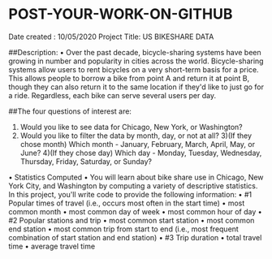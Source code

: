 # POST-YOUR-WORK-ON-GITHUB
Date created :    10/05/2020 
Project Title:  US BIKESHARE DATA


##Description:
•	Over the past decade, bicycle-sharing systems have been growing in number and popularity in cities across the world. Bicycle-sharing systems allow users to rent bicycles on a very short-term basis for a price. This allows people to borrow a bike from point A and return it at point B, though they can also return it to the same location if they'd like to just go for a ride. Regardless, each bike can serve several users per day.

##The four questions of interest are:
1)	Would you like to see data for Chicago, New York, or Washington?
2)	Would you like to filter the data by month, day, or not at all?
3)(If they chose month) Which month - January, February, March, April, May, or June?
4)(If they chose day) Which day - Monday, Tuesday, Wednesday, Thursday, Friday, Saturday, or Sunday?


•	Statistics Computed
•	You will learn about bike share use in Chicago, New York City, and Washington by computing a variety of descriptive statistics. In this project, you'll write code to provide the following information:
•	#1 Popular times of travel (i.e., occurs most often in the start time)
•	most common month
•	most common day of week
•	most common hour of day
•	#2 Popular stations and trip
•	most common start station
•	most common end station
•	most common trip from start to end (i.e., most frequent combination of start station and end station)
•	#3 Trip duration
•	total travel time
•	average travel time
